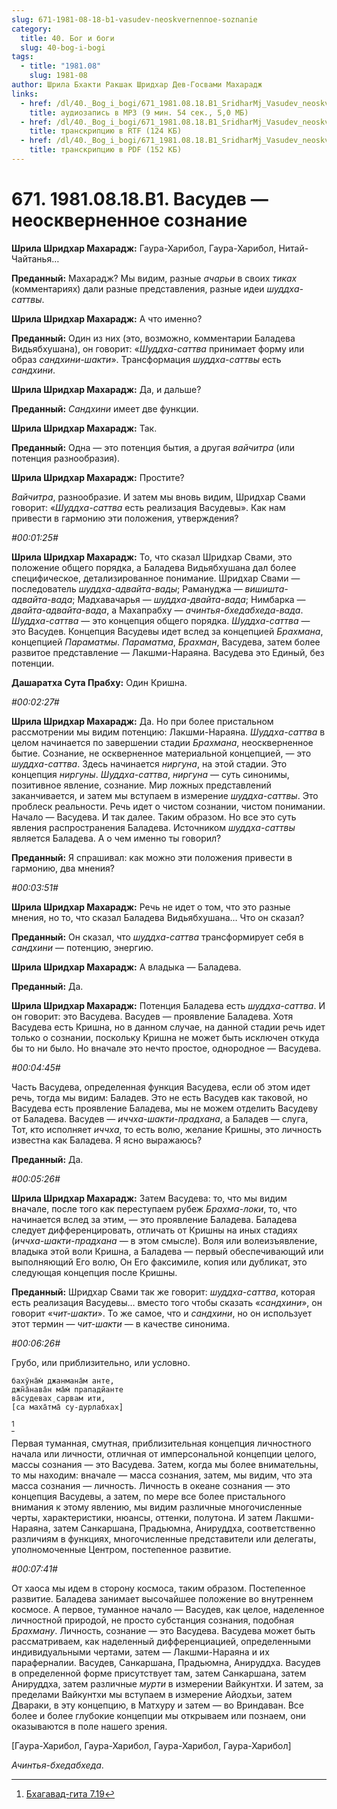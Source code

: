 ```yaml
---
slug: 671-1981-08-18-b1-vasudev-neoskvernennoe-soznanie
category:
  title: 40. Бог и боги
  slug: 40-bog-i-bogi
tags:
  - title: "1981.08"
    slug: 1981-08
author: Шрила Бхакти Ракшак Шридхар Дев-Госвами Махарадж
links:
  - href: /dl/40._Bog_i_bogi/671_1981.08.18.B1_SridharMj_Vasudev_neoskvernennoe_soznanie.mp3
    title: аудиозапись в MP3 (9 мин. 54 сек., 5,0 МБ)
  - href: /dl/40._Bog_i_bogi/671_1981.08.18.B1_SridharMj_Vasudev_neoskvernennoe_soznanie.rtf
    title: транскрипцию в RTF (124 КБ)
  - href: /dl/40._Bog_i_bogi/671_1981.08.18.B1_SridharMj_Vasudev_neoskvernennoe_soznanie.pdf
    title: транскрипцию в PDF (152 КБ)
---
```


# 671. 1981.08.18.B1. Васудев — неоскверненное сознание

**Шрила Шридхар Махарадж:** Гаура-Харибол, Гаура-Харибол, Нитай-Чайтанья…

**Преданный:** Махарадж? Мы видим, разные *ачарьи* в своих *тиках* (комментариях) дали разные представления, разные идеи *шуддха-саттвы*.

**Шрила Шридхар Махарадж:** А что именно?

**Преданный:** Один из них (это, возможно, комментарии Баладева Видьябхушана), он говорит: «*Шуддха-саттва* принимает форму или образ *сандхини-шакти*». Трансформация *шуддха-саттвы* есть *сандхини*.

**Шрила Шридхар Махарадж:** Да, и дальше?

**Преданный:** *Cандхини* имеет две функции.

**Шрила Шридхар Махарадж:** Так.

**Преданный:** Одна — это потенция бытия, а другая *вайчитра* (или потенция разнообразия).

**Шрила Шридхар Махарадж:** Простите?

*Вайчитра*, разнообразие. И затем мы вновь видим, Шридхар Свами говорит: «*Шуддха-саттва* есть реализация Васудевы». Как нам привести в гармонию эти положения, утверждения?

*#00:01:25#*

**Шрила Шридхар Махарадж:** То, что сказал Шридхар Свами, это положение общего порядка, а Баладева Видьябхушана дал более специфическое, детализированное понимание. Шридхар Свами — последователь *шуддха-адвайта-вады*; Рамануджа — *вишишта-адвайта-вада*; Мадхавачарья — *шуддха-двайта-вада*; Нимбарка — *двайта-адвайта-вада*, а Махапрабху — *ачинтья-бхедабхеда-вада*. *Шуддха-саттва* — это концепция общего порядка. *Шуддха-саттва* — это Васудев. Концепция Васудевы идет вслед за концепцией *Брахмана*, концепцией *Параматмы*. *Параматма*, *Брахман*, Васудева, затем более развитое представление — Лакшми-Нараяна. Васудева это Единый, без потенции.

**Дашаратха Сута Прабху:** Один Кришна.

*#00:02:27#*

**Шрила Шридхар Махарадж:** Да. Но при более пристальном рассмотрении мы видим потенцию: Лакшми-Нараяна. *Шуддха-саттва* в целом начинается по завершении стадии *Брахмана*, неоскверненное бытие. Сознание, не оскверненное материальной концепцией, — это *шуддха-саттва*. Здесь начинается *ниргуна*, на этой стадии. Это концепция *ниргуны*. *Шуддха-саттва*, *ниргуна* — суть синонимы, позитивное явление, сознание. Мир ложных представлений заканчивается, и затем мы вступаем в измерение *шуддха-саттвы*. Это проблеск реальности. Речь идет о чистом сознании, чистом понимании. Начало — Васудева. И так далее. Таким образом. Но все это суть явления распространения Баладева. Источником *шуддха-саттвы* является Баладева. А о чем именно ты говорил?

**Преданный:** Я спрашивал: как можно эти положения привести в гармонию, два мнения?

*#00:03:51#*

**Шрила Шридхар Махарадж:** Речь не идет о том, что это разные мнения, но то, что сказал Баладева Видьябхушана… Что он сказал?

**Преданный:** Он сказал, что *шуддха-саттва* трансформирует себя в *сандхини* — потенцию, энергию.

**Шрила Шридхар Махарадж:** А владыка — Баладева.

**Преданный:** Да.

**Шрила Шридхар Махарадж:** Потенция Баладева есть *шуддха-саттва*. И он говорит: это Васудева. Васудев — проявление Баладева. Хотя Васудева есть Кришна, но в данном случае, на данной стадии речь идет только о сознании, поскольку Кришна не может быть исключен откуда бы то ни было. Но вначале это нечто простое, однородное — Васудева.

*#00:04:45#*

Часть Васудева, определенная функция Васудева, если об этом идет речь, тогда мы видим: Баладев. Это не есть Васудев как таковой, но Васудева есть проявление Баладева, мы не можем отделить Васудеву от Баладева. Васудев — *иччха-шакти-прадхана*, а Баладев — слуга, Тот, кто исполняет *иччха*, то есть волю, желание Кришны, это личность известна как Баладева. Я ясно выражаюсь?

**Преданный:** Да.

*#00:05:26#*

**Шрила Шридхар Махарадж:** Затем Васудева: то, что мы видим вначале, после того как переступаем рубеж *Брахма-локи*, то, что начинается вслед за этим, — это проявление Баладева. Баладева следует дифференцировать, отличать от Кришны на иных стадиях (*иччха-шакти-прадхана* — в этом смысле). Воля или волеизъявление, владыка этой воли Кришна, а Баладева — первый обеспечивающий или выполняющий Его волю, Он Его факсимиле, копия или дубликат, это следующая концепция после Кришны.

**Преданный:** Шридхар Свами так же говорит: *шуддха-саттва*, которая есть реализация Васудевы… вместо того чтобы сказать «*сандхини*», он говорит «*чит-шакти*». То же самое, что и *сандхини*, но он использует этот термин — *чит-шакти* — в качестве синонима.

*#00:06:26#*

Грубо, или приблизительно, или условно.

    бахӯна̄м̇ джанмана̄м анте,
    джн̃а̄нава̄н ма̄м̇ прападйанте
    ва̄судевах̣ сарвам ити,
    [са маха̄тма̄ су-дурлабхах̣]
[^_ftn1]

Первая туманная, смутная, приблизительная концепция личностного начала или личности, отличная от имперсональной концепции целого, массы сознания — это Васудева. Затем, когда мы более внимательны, то мы находим: вначале — масса сознания, затем, мы видим, что эта масса сознания — личность. Личность в океане сознания — это концепция Васудевы, а затем, по мере все более пристального внимания к этому явлению, мы видим различные многочисленные черты, характеристики, нюансы, оттенки, полутона. И затем Лакшми-Нараяна, затем Санкаршана, Прадьюмна, Анируддха, соответственно различиям в функциях, многочисленные представители или делегаты, уполномоченные Центром, постепенное развитие.

*#00:07:41#*

От хаоса мы идем в сторону космоса, таким образом. Постепенное развитие. Баладева занимает высочайшее положение во внутреннем космосе. А первое, туманное начало — Васудев, как целое, наделенное личностной природой, не просто субстанция сознания, подобная *Брахману*. Личность, сознание — это Васудева. Васудева может быть рассматриваем, как наделенный дифференциацией, определенными индивидуальными чертами, затем — Лакшми-Нараяна и их параферналии. Васудев, Санкаршана, Прадьюмна, Анируддха. Васудев в определенной форме присутствует там, затем Санкаршана, затем Анируддха, затем различные *мурти* в измерении Вайкунтхи. И затем, за пределами Вайкунтхи мы вступаем в измерение Айодхьи, затем Двараки, в эту концепцию, в Матхуру и затем — во Вриндаван. Все более и более глубокие концепции мы открываем или познаем, они оказываются в поле нашего зрения.

[Гаура-Харибол, Гаура-Харибол, Гаура-Харибол, Гаура-Харибол]

*Ачинтья-бхедабхеда*.



[^_ftn1]: [Бхагавад-гита 7.19](../notes/bhagavad-gita/bhagavad-gita-7-19.md)
